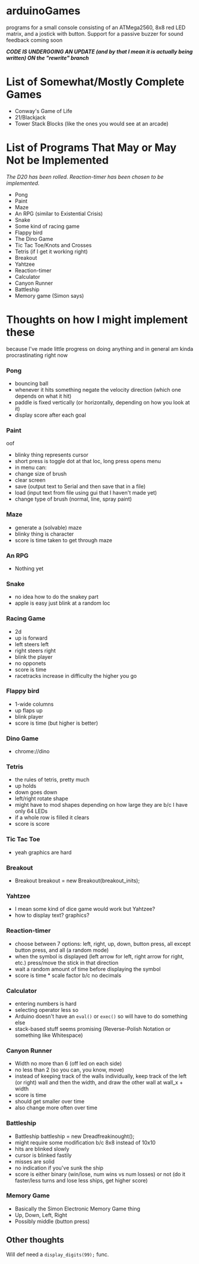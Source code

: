 # arduinoGames
programs for a small console consisting of an ATMega2560, 8x8 red LED matrix, and a jostick with button. Support for a passive buzzer for sound feedback coming soon

***CODE IS UNDERGOING AN UPDATE (and by that I mean it is actually being written) ON the "rewrite" branch***

# List of Somewhat/Mostly Complete Games
 * Conway's Game of Life
 * 21/Blackjack
 * Tower Stack Blocks (like the ones you would see at an arcade)

# List of Programs That May or May Not be Implemented
*The D20 has been rolled. Reaction-timer has been chosen to be implemented.*
 * Pong
 * Paint
 * Maze
 * An RPG (similar to Existential Crisis)
 * Snake
 * Some kind of racing game
 * Flappy bird
 * The Dino Game
 * Tic Tac Toe/Knots and Crosses
 * Tetris (if I get it working right)
 * Breakout
 * Yahtzee
 * Reaction-timer
 * Calculator
 * Canyon Runner
 * Battleship
 * Memory game (Simon says)

# Thoughts on how I might implement these 
because I've made little progress on doing anything and in general am kinda procrastinating right now
### Pong
 - bouncing ball
 - whenever it hits something negate the velocity direction (which one depends on what it hit)
 - paddle is fixed vertically (or horizontally, depending on how you look at it)
 - display score after each goal
### Paint
oof
 - blinky thing represents cursor
 - short press is toggle dot at that loc, long press opens menu
 - in menu can:
  - change size of brush
  - clear screen
  - save (output text to Serial and then save that in a file)
  - load (input text from file using gui that I haven't made yet)
  - change type of brush (normal, line, spray paint)
### Maze
 - generate a (solvable) maze
 - blinky thing is character
 - score is time taken to get through maze
### An RPG
 - Nothing yet
 ### Snake
  - no idea how to do the snakey part
  - apple is easy just blink at a random loc
### Racing Game
 - 2d
 - up is forward
 - left steers left
 - right steers right
 - blink the player
 - no opponets
 - score is time
 - racetracks increase in difficulty the higher you go
### Flappy bird
 - 1-wide columns
 - up flaps up
 - blink player
 - score is time (but higher is better)
### Dino Game
 - chrome://dino
### Tetris
 - the rules of tetris, pretty much
 - up holds
 - down goes down
 - left/right rotate shape
 - might have to mod shapes depending on how large they are b/c I have only 64 LEDs
 - if a whole row is filled it clears
 - score is score
### Tic Tac Toe
 - yeah graphics are hard
### Breakout
 - Breakout breakout = new Breakout(breakout_inits);
### Yahtzee
 - I mean some kind of dice game would work but Yahtzee?
 - how to display text? graphics?
### Reaction-timer
 - choose between 7 options: left, right, up, down, button press, all except button press, and all (a random mode)
 - when the symbol is displayed (left arrow for left, right arrow for right, etc.) press/move the stick in that direction
 - wait a random amount of time before displaying the symbol
 - score is time * scale factor b/c no decimals
### Calculator
 - entering numbers is hard
 - selecting operator less so
 - Arduino doesn't have an `eval()` or `exec()` so will have to do something else
 - stack-based stuff seems promising (Reverse-Polish Notation or something like Whitespace)
### Canyon Runner
 - Width no more than 6 (off led on each side)
 - no less than 2 (so you can, you know, move)
 - instead of keeping track of the walls individually, keep track of the left (or right) wall and then the width, and draw the other wall at wall_x + width
 - score is time
 - should get smaller over time
 - also change more often over time
### Battleship
 - Battleship battleship = new Dreadfreakinought();
 - might require some modification b/c 8x8 instead of 10x10
 - hits are blinked slowly
 - cursor is blinked fastily
 - misses are solid
 - no indication if you've sunk the ship
 - score is either binary (win/lose, num wins vs num losses) or not (do it faster/less turns and lose less ships, get higher score)
### Memory Game
 - Basically the Simon Electronic Memory Game thing
 - Up, Down, Left, Right
 - Possibly middle (button press)

## Other thoughts
Will def need a `display_digits(99);` func.
